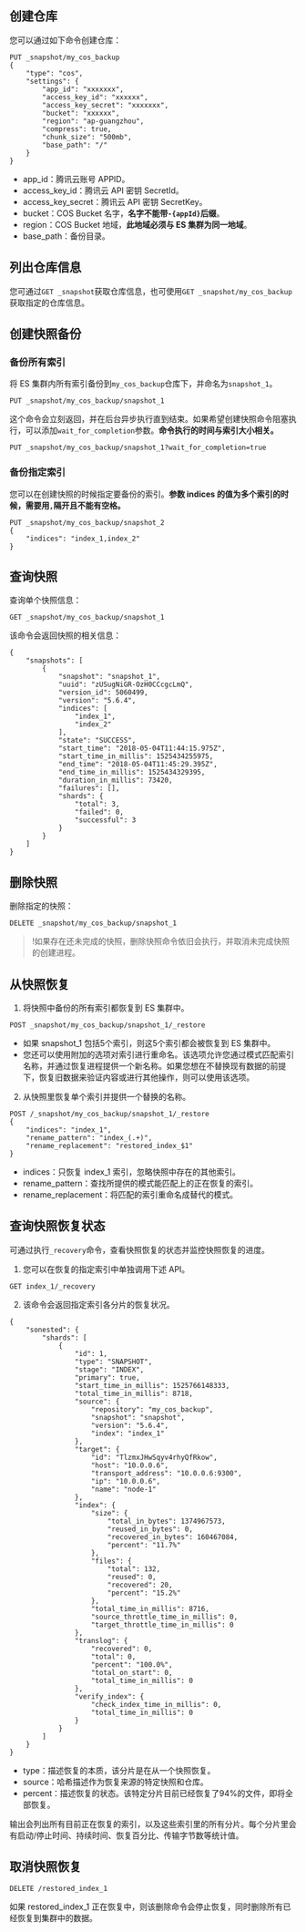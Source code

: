 ## 创建仓库
您可以通过如下命令创建仓库：
```
PUT _snapshot/my_cos_backup
{
    "type": "cos",
    "settings": {
        "app_id": "xxxxxxx",
        "access_key_id": "xxxxxx",
        "access_key_secret": "xxxxxxx",
        "bucket": "xxxxxx",
        "region": "ap-guangzhou",
        "compress": true,
        "chunk_size": "500mb",
        "base_path": "/"
    }
}
```
- app_id：腾讯云账号 APPID。
- access_key_id：腾讯云 API 密钥 SecretId。
- access_key_secret：腾讯云 API 密钥 SecretKey。
- bucket：COS Bucket 名字，**名字不能带`-{appId}`后缀**。
- region：COS Bucket 地域，**此地域必须与 ES 集群为同一地域**。
- base_path：备份目录。   

## 列出仓库信息
您可通过`GET _snapshot`获取仓库信息，也可使用`GET _snapshot/my_cos_backup`获取指定的仓库信息。

## 创建快照备份

### 备份所有索引
将 ES 集群内所有索引备份到`my_cos_backup`仓库下，并命名为`snapshot_1`。
```
PUT _snapshot/my_cos_backup/snapshot_1
```
这个命令会立刻返回，并在后台异步执行直到结束。如果希望创建快照命令阻塞执行，可以添加`wait_for_completion`参数。**命令执行的时间与索引大小相关。**
```
PUT _snapshot/my_cos_backup/snapshot_1?wait_for_completion=true
```

### 备份指定索引
您可以在创建快照的时候指定要备份的索引。**参数 indices 的值为多个索引的时候，需要用`,`隔开且不能有空格。**
```
PUT _snapshot/my_cos_backup/snapshot_2
{
    "indices": "index_1,index_2"
}
```

## 查询快照
查询单个快照信息：
```
GET _snapshot/my_cos_backup/snapshot_1
```
该命令会返回快照的相关信息：
```
{
    "snapshots": [
        {
            "snapshot": "snapshot_1",
            "uuid": "zUSugNiGR-OzH0CCcgcLmQ",
            "version_id": 5060499,
            "version": "5.6.4",
            "indices": [
                "index_1",
                "index_2"
            ],
            "state": "SUCCESS",
            "start_time": "2018-05-04T11:44:15.975Z",
            "start_time_in_millis": 1525434255975,
            "end_time": "2018-05-04T11:45:29.395Z",
            "end_time_in_millis": 1525434329395,
            "duration_in_millis": 73420,
            "failures": [],
            "shards": {
                "total": 3,
                "failed": 0,
                "successful": 3
            }
        }
    ]
}
```

## 删除快照
删除指定的快照：
```
DELETE _snapshot/my_cos_backup/snapshot_1
```

>!如果存在还未完成的快照，删除快照命令依旧会执行，并取消未完成快照的创建进程。

## 从快照恢复
1. 将快照中备份的所有索引都恢复到 ES 集群中。
```
POST _snapshot/my_cos_backup/snapshot_1/_restore
```
 - 如果 snapshot_1 包括5个索引，则这5个索引都会被恢复到 ES 集群中。   
 - 您还可以使用附加的选项对索引进行重命名。该选项允许您通过模式匹配索引名称，并通过恢复进程提供一个新名称。如果您想在不替换现有数据的前提下，恢复旧数据来验证内容或进行其他操作，则可以使用该选项。

2. 从快照里恢复单个索引并提供一个替换的名称。
```
POST /_snapshot/my_cos_backup/snapshot_1/_restore
{
    "indices": "index_1",
    "rename_pattern": "index_(.+)",
    "rename_replacement": "restored_index_$1"
}
```
 - indices：只恢复 index_1 索引，忽略快照中存在的其他索引。
 - rename_pattern：查找所提供的模式能匹配上的正在恢复的索引。
 - rename_replacement：将匹配的索引重命名成替代的模式。   

## 查询快照恢复状态
可通过执行`_recovery`命令，查看快照恢复的状态并监控快照恢复的进度。   
1. 您可以在恢复的指定索引中单独调用下述 API。
```
GET index_1/_recovery
```
2. 该命令会返回指定索引各分片的恢复状况。
```
{
    "sonested": {
        "shards": [
            {
                "id": 1,
                "type": "SNAPSHOT",
                "stage": "INDEX",
                "primary": true,
                "start_time_in_millis": 1525766148333,
                "total_time_in_millis": 8718,
                "source": {
                    "repository": "my_cos_backup",
                    "snapshot": "snapshot",
                    "version": "5.6.4",
                    "index": "index_1"
                },
                "target": {
                    "id": "TlzmxJHwSqyv4rhyQfRkow",
                    "host": "10.0.0.6",
                    "transport_address": "10.0.0.6:9300",
                    "ip": "10.0.0.6",
                    "name": "node-1"
                },
                "index": {
                    "size": {
                        "total_in_bytes": 1374967573,
                        "reused_in_bytes": 0,
                        "recovered_in_bytes": 160467084,
                        "percent": "11.7%"
                    },
                    "files": {
                        "total": 132,
                        "reused": 0,
                        "recovered": 20,
                        "percent": "15.2%"
                    },
                    "total_time_in_millis": 8716,
                    "source_throttle_time_in_millis": 0,
                    "target_throttle_time_in_millis": 0
                },
                "translog": {
                    "recovered": 0,
                    "total": 0,
                    "percent": "100.0%",
                    "total_on_start": 0,
                    "total_time_in_millis": 0
                },
                "verify_index": {
                    "check_index_time_in_millis": 0,
                    "total_time_in_millis": 0
                }
            }
        ]
    }
}
```
 - type：描述恢复的本质，该分片是在从一个快照恢复。
 - source：哈希描述作为恢复来源的特定快照和仓库。
 - percent：描述恢复的状态。该特定分片目前已经恢复了94%的文件，即将全部恢复。   

输出会列出所有目前正在恢复的索引，以及这些索引里的所有分片。每个分片里会有启动/停止时间、持续时间、恢复百分比、传输字节数等统计值。

## 取消快照恢复
```
DELETE /restored_index_1
```
如果 restored\_index\_1 正在恢复中，则该删除命令会停止恢复，同时删除所有已经恢复到集群中的数据。
